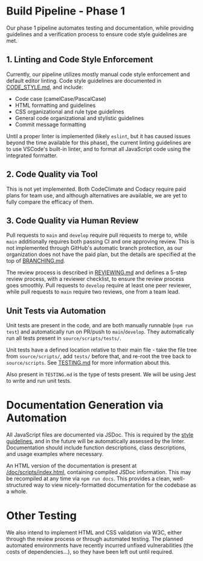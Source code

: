 # Build Pipeline - Phase 1

Our phase 1 pipeline automates testing and documentation, while providing guidelines and a verification process to ensure code style guidelines are met.

## 1. Linting and Code Style Enforcement
Currently, our pipeline utilizes mostly manual code style enforcement and default editor linting. Code style guidelines are documented in [CODE_STYLE.md](/doc/CODE_STYLE.md), and include:
- Code case (camelCase/PascalCase)
- HTML formatting and guidelines
- CSS organizational and rule type guidelines
- General code organizational and stylistic guidelines
- Commit message formatting

Until a proper linter is implemented (likely `eslint`, but it has caused issues beyond the time available for this phase), the current linting guidelines are to use VSCode's built-in linter, and to format all JavaScript code using the integrated formatter.

## 2. Code Quality via Tool
This is not yet implemented. Both CodeClimate and Codacy require paid plans for team use, and although alternatives are available, we are yet to fully compare the efficacy of them.

## 3. Code Quality via Human Review
Pull requests to `main` and `develop` require pull requests to merge to, while `main` additionally requires both passing CI and one approving review. This is not implemented through GitHub's automatic branch protection, as our organization does not have the paid plan, but the details are specified at the top of [BRANCHING.md](/doc/BRANCHING.md).

The review process is described in [REVIEWING.md](/doc/REVIEWING.md) and defines a 5-step review process, with a reviewer checklist, to ensure the review process goes smoothly. Pull requests to `develop` require at least one peer reviewer, while pull requests to `main` require two reviews, one from a team lead.

## Unit Tests via Automation
Unit tests are present in the code, and are both manually runnable (`npm run test`) and automatically run on PR/push to `main`/`develop`. They automatically run all tests present in `source/scripts/tests/`.

Unit tests have a defined location relative to their main file - take the file tree from `source/scripts/`, add `tests/` before that, and re-root the tree back to `source/scripts`. See [TESTING.md](/doc/TESTING.md) for more information about this.

Also present in `TESTING.md` is the type of tests present. We will be using Jest to write and run unit tests.

# Documentation Generation via Automation
All JavaScript files are documented via JSDoc. This is required by the [style guidelines](/doc/CODE_STYLE.md), and in the future will be automatically assessed by the linter. Documentation should include function descriptions, class descriptions, and usage examples where necessary.

An HTML version of the documentation is present at [/doc/scripts/index.html](/doc/scripts/index.html), containing compiled JSDoc information. This may be recompiled at any time via `npm run docs`. This provides a clean, well-structured way to view nicely-formatted documentation for the codebase as a whole.

# Other Testing
We also intend to implement HTML and CSS validation via W3C, either through the review process or through automated testing. The planned automated environments have recently incurred unfixed vulnerabilities (the costs of dependencies...), so they have been left out until required.